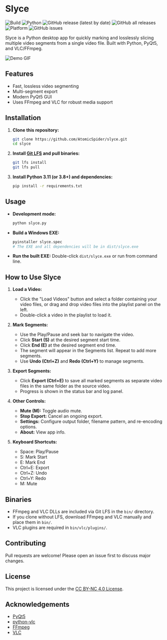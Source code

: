 # Slyce

![Build](https://github.com/AtomicSpider/slyce/actions/workflows/build-app.yml/badge.svg)
![Python](https://img.shields.io/badge/python-3.8%2B-blue)
![GitHub release (latest by date)](https://img.shields.io/github/v/release/AtomicSpider/slyce)
![GitHub all releases](https://img.shields.io/github/downloads/AtomicSpider/slyce/total)
![Platform](https://img.shields.io/badge/platform-windows-blue)
![GitHub issues](https://img.shields.io/github/issues/AtomicSpider/slyce)

Slyce is a Python desktop app for quickly marking and losslessly slicing multiple video segments from a single video file. Built with Python, PyQt5, and VLC/FFmpeg.

![Demo GIF](extras/slyce-demo.gif)

## Features
- Fast, lossless video segmenting
- Multi-segment export
- Modern PyQt5 GUI
- Uses FFmpeg and VLC for robust media support

## Installation

1. **Clone this repository:**
   ```sh
   git clone https://github.com/AtomicSpider/slyce.git
   cd slyce
   ```
2. **Install [Git LFS](https://git-lfs.github.com/) and pull binaries:**
   ```sh
   git lfs install
   git lfs pull
   ```
3. **Install Python 3.11 (or 3.8+) and dependencies:**
   ```sh
   pip install -r requirements.txt
   ```

## Usage

- **Development mode:**
  ```sh
  python slyce.py
  ```
- **Build a Windows EXE:**
  ```sh
  pyinstaller slyce.spec
  # The EXE and all dependencies will be in dist/slyce.exe
  ```
- **Run the built EXE:**
  Double-click `dist/slyce.exe` or run from command line.

## How to Use Slyce

1. **Load a Video:**
   - Click the "Load Videos" button and select a folder containing your video files, or drag and drop video files into the playlist panel on the left.
   - Double-click a video in the playlist to load it.

2. **Mark Segments:**
   - Use the Play/Pause and seek bar to navigate the video.
   - Click **Start (S)** at the desired segment start time.
   - Click **End (E)** at the desired segment end time.
   - The segment will appear in the Segments list. Repeat to add more segments.
   - Use **Undo (Ctrl+Z)** and **Redo (Ctrl+Y)** to manage segments.

3. **Export Segments:**
   - Click **Export (Ctrl+E)** to save all marked segments as separate video files in the same folder as the source video.
   - Progress is shown in the status bar and log panel.

4. **Other Controls:**
   - **Mute (M):** Toggle audio mute.
   - **Stop Export:** Cancel an ongoing export.
   - **Settings:** Configure output folder, filename pattern, and re-encoding options.
   - **About:** View app info.

5. **Keyboard Shortcuts:**
   - Space: Play/Pause
   - S: Mark Start
   - E: Mark End
   - Ctrl+E: Export
   - Ctrl+Z: Undo
   - Ctrl+Y: Redo
   - M: Mute

## Binaries
- FFmpeg and VLC DLLs are included via Git LFS in the `bin/` directory.
- If you clone without LFS, download FFmpeg and VLC manually and place them in `bin/`.
- VLC plugins are required in `bin/vlc/plugins/`.

## Contributing
Pull requests are welcome! Please open an issue first to discuss major changes.

## License
This project is licensed under the [CC BY-NC 4.0 License](https://creativecommons.org/licenses/by-nc/4.0/).

## Acknowledgements
- [PyQt5](https://riverbankcomputing.com/software/pyqt/intro/)
- [python-vlc](https://pypi.org/project/python-vlc/)
- [FFmpeg](https://ffmpeg.org/)
- [VLC](https://www.videolan.org/vlc/)

